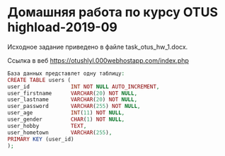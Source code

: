 # Домашняя работа по курсу OTUS highload-2019-09



Исходное задание приведено в файле task_otus_hw_1.docx. 

Ссылка в веб https://otushlyl.000webhostapp.com/index.php
```php
База данных представлет одну таблицу: 
CREATE TABLE users (
user_id             INT NOT NULL AUTO_INCREMENT,
user_firstname      VARCHAR(20) NOT NULL,  
user_lastname       VARCHAR(20) NOT NULL,
user_password       VARCHAR(255) NOT NULL,
user_age            INT(11) NOT NULL,
user_gender         CHAR(1) NOT NULL,
user_hobby          TEXT,
user_hometown       VARCHAR(255),
PRIMARY KEY (user_id)
);
```
